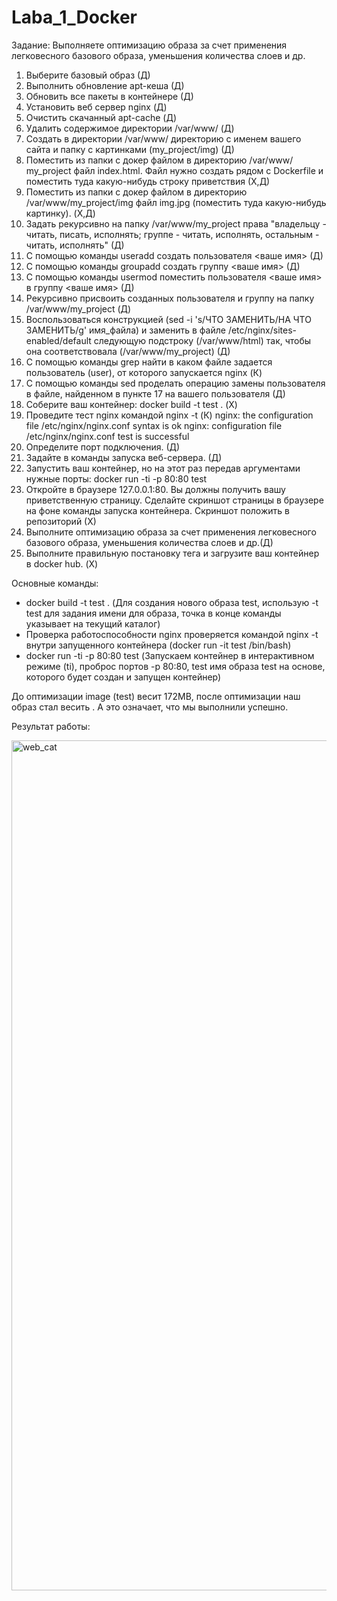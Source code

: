 # Laba_1_Docker
Задание:
Выполняете оптимизацию образа за счет применения легковесного базового образа, уменьшения количества слоев и др.
1.	Выберите базовый образ (Д)
2.	Выполнить обновление apt-кеша (Д)
3.	Обновить все пакеты в контейнере (Д)
4.	Установить веб сервер nginx (Д)
5.	Очистить скачанный apt-cache (Д)
6.	Удалить содержимое директории /var/www/ (Д)
7.	Создать в директории /var/www/ директорию с именем вашего сайта и папку с картинками (my_project/img) (Д)
8.	Поместить из папки с докер файлом в директорию /var/www/ my_project файл index.html. Файл нужно создать рядом с Dockerfile и поместить туда какую-нибудь строку приветствия (Х,Д)
9.	Поместить из папки с докер файлом в директорию /var/www/my_project/img файл img.jpg (поместить туда какую-нибудь картинку). (Х,Д)
10.	Задать рекурсивно на папку /var/www/my_project права "владельцу - читать, писать, исполнять; группе - читать, исполнять, остальным - читать, исполнять" (Д)
11.	С помощью команды useradd создать пользователя <ваше имя> (Д)
12.	С помощью команды groupadd создать группу <ваше имя> (Д)
13.	С помощью команды usermod поместить пользователя <ваше имя> в группу <ваше имя> (Д)
14.	Рекурсивно присвоить созданных пользователя и группу на папку /var/www/my_project (Д)
15.	Воспользоваться конструкцией (sed -i 's/ЧТО ЗАМЕНИТЬ/НА ЧТО ЗАМЕНИТЬ/g' имя_файла) и заменить в файле /etc/nginx/sites-enabled/default следующую подстроку (/var/www/html) так, чтобы она соответствовала (/var/www/my_project) (Д)
16.	С помощью команды grep найти в каком файле задается пользователь (user), от которого запускается nginx (К)
17.	С помощью команды sed проделать операцию замены пользователя в файле, найденном в пункте 17 на вашего пользователя (Д)
18.	Соберите ваш контейнер: docker build -t test . (Х)
19.	Проведите тест nginx командой nginx -t (К)
nginx: the configuration file /etc/nginx/nginx.conf syntax is ok
nginx: configuration file /etc/nginx/nginx.conf test is successful
20.	Определите порт подключения. (Д)
21.	Задайте в команды запуска веб-сервера. (Д)
22.	Запустить ваш контейнер, но на этот раз передав аргументами нужные порты: docker run -ti -p 80:80 test
23.	Откройте в браузере 127.0.0.1:80. Вы должны получить вашу приветственную страницу. Сделайте скриншот страницы в браузере на фоне команды запуска контейнера. Скриншот положить в репозиторий (Х)
24.	Выполните оптимизацию образа за счет применения легковесного базового образа, уменьшения количества слоев и др.(Д)
25.	Выполните правильную постановку тега и загрузите ваш контейнер в docker hub. (Х)

Основные команды: 
* docker build -t test . (Для создания нового образа test, использую -t test для задания имени для образа, точка в конце команды указывает на текущий каталог)
* Проверка работоспособности nginx проверяется командой nginx -t внутри запущенного контейнера (docker run -it test /bin/bash)
* docker run -ti -p 80:80 test (Запускаем контейнер в интерактивном режиме (ti), проброс портов -p 80:80, test имя образа test на основе, которого будет создан и запущен контейнер)

До оптимизации image (test) весит 172МВ, после оптимизации наш образ стал весить . А это означает, что мы выполнили успешно.

Результат работы: 


<img width="1360" alt="web_cat" src="https://github.com/Daria-Krylova/Laba_1_Docker/assets/55152528/62d1e8db-b8e9-45e8-ae32-6d56c185e406">


